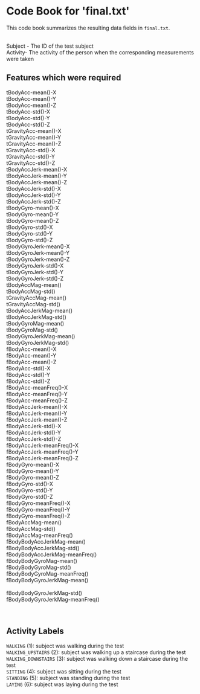 # Code Book for 'final.txt'

This code book summarizes the resulting data fields in `final.txt`.

<br />Subject - The ID of the test subject
<br />Activity- The activity of the person when the corresponding measurements were taken
<br />
## Features which were required

 tBodyAcc-mean()-X<br />
 tBodyAcc-mean()-Y<br />
 tBodyAcc-mean()-Z<br />
 tBodyAcc-std()-X<br />
 tBodyAcc-std()-Y<br />
 tBodyAcc-std()-Z<br />
 tGravityAcc-mean()-X<br />
 tGravityAcc-mean()-Y<br />
 tGravityAcc-mean()-Z<br />
 tGravityAcc-std()-X<br />
 tGravityAcc-std()-Y<br />
 tGravityAcc-std()-Z<br />
 tBodyAccJerk-mean()-X<br />
 tBodyAccJerk-mean()-Y<br />
 tBodyAccJerk-mean()-Z<br />
 tBodyAccJerk-std()-X<br />
 tBodyAccJerk-std()-Y<br />
 tBodyAccJerk-std()-Z<br />
 tBodyGyro-mean()-X<br />
 tBodyGyro-mean()-Y<br />
 tBodyGyro-mean()-Z<br />
 tBodyGyro-std()-X<br />
 tBodyGyro-std()-Y<br />
 tBodyGyro-std()-Z<br />
 tBodyGyroJerk-mean()-X<br />
 tBodyGyroJerk-mean()-Y<br />
 tBodyGyroJerk-mean()-Z<br />
 tBodyGyroJerk-std()-X<br />
 tBodyGyroJerk-std()-Y<br />
 tBodyGyroJerk-std()-Z<br />
 tBodyAccMag-mean()<br />
 tBodyAccMag-std()<br />
 tGravityAccMag-mean()<br />
 tGravityAccMag-std()<br />
 tBodyAccJerkMag-mean()<br />
 tBodyAccJerkMag-std()<br />
 tBodyGyroMag-mean()<br />
 tBodyGyroMag-std()<br />
 tBodyGyroJerkMag-mean()<br />
 tBodyGyroJerkMag-std()<br />
 fBodyAcc-mean()-X<br />
 fBodyAcc-mean()-Y<br />
 fBodyAcc-mean()-Z<br />
 fBodyAcc-std()-X<br />
 fBodyAcc-std()-Y<br />
 fBodyAcc-std()-Z<br />
 fBodyAcc-meanFreq()-X<br />
 fBodyAcc-meanFreq()-Y<br />
 fBodyAcc-meanFreq()-Z<br />
 fBodyAccJerk-mean()-X<br />
 fBodyAccJerk-mean()-Y<br />
 fBodyAccJerk-mean()-Z<br />
 fBodyAccJerk-std()-X<br />
 fBodyAccJerk-std()-Y<br />
 fBodyAccJerk-std()-Z<br />
 fBodyAccJerk-meanFreq()-X<br />
 fBodyAccJerk-meanFreq()-Y<br />
 fBodyAccJerk-meanFreq()-Z<br />
 fBodyGyro-mean()-X<br />
 fBodyGyro-mean()-Y<br />
 fBodyGyro-mean()-Z<br />
 fBodyGyro-std()-X<br />
 fBodyGyro-std()-Y<br />
 fBodyGyro-std()-Z<br />
 fBodyGyro-meanFreq()-X<br />
 fBodyGyro-meanFreq()-Y<br />
 fBodyGyro-meanFreq()-Z<br />
 fBodyAccMag-mean()<br />
 fBodyAccMag-std()<br />
 fBodyAccMag-meanFreq()<br />
 fBodyBodyAccJerkMag-mean()<br />
 fBodyBodyAccJerkMag-std()<br />
 fBodyBodyAccJerkMag-meanFreq()<br />
 fBodyBodyGyroMag-mean()<br />
 fBodyBodyGyroMag-std()<br />
 fBodyBodyGyroMag-meanFreq()<br />
 fBodyBodyGyroJerkMag-mean()<br /><br />
 fBodyBodyGyroJerkMag-std()<br />
 fBodyBodyGyroJerkMag-meanFreq()<br />
<br />
<br />
## Activity Labels

`WALKING` (1): subject was walking during the test<br />
`WALKING_UPSTAIRS` (2): subject was walking up a staircase during the test<br />
`WALKING_DOWNSTAIRS` (3): subject was walking down a staircase during the test<br />
`SITTING` (4): subject was sitting during the test<br />
`STANDING` (5): subject was standing during the test<br />
`LAYING` (6): subject was laying during the test<br />
